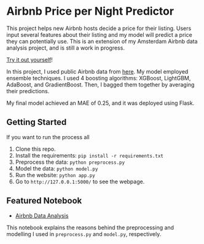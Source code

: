 # Airbnb Price per Night Predictor
This project helps new Airbnb hosts decide a price for their listing. Users input several features about their listing and my model will predict a price they can potentially use. This is an extension of my Amsterdam Airbnb data analysis project, and is still a work in progress.

[Try it out yourself](https://airbnb-price-predictor.herokuapp.com/)!

In this project, I used public Airbnb data from [here](http://insideairbnb.com/get-the-data.html). My model employed ensemble techniques. I used 4 boosting algorithms: XGBoost, LightGBM, AdaBoost, and GradientBoost. Then, I bagged them together by averaging their predictions.

My final model achieved an MAE of 0.25, and it was deployed using Flask.

## Getting Started
If you want to run the process all 
1. Clone this repo.
2. Install the requirements: `pip install -r requirements.txt`
3. Preprocess the data: `python preprocess.py`
4. Model the data: `python model.py`
5. Run the website: `python app.py`
6. Go to `http://127.0.0.1:5000/` to see the webpage.

## Featured Notebook
* [Airbnb Data Analysis](https://github.com/philliplagoc/AirBnb_Data_Analysis)

This notebook explains the reasons behind the preprocessing and modelling I used in `preprocess.py` and `model.py`, respectively. 

